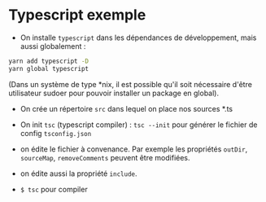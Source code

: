 # Typescript exemple

- On installe `typescript` dans les dépendances de développement, mais aussi globalement :

```bash
yarn add typescript -D
yarn global typescript
```
(Dans un système de type *nix, il est possible qu'il soit nécessaire d'être utilisateur sudoer pour pouvoir installer un package en global).

- On crée un répertoire `src` dans lequel on place nos sources *.ts

- On init `tsc` (typescript compiler) : `tsc --init` pour générer le fichier de config `tsconfig.json`

- on édite le fichier à convenance. Par exemple les propriétés `outDir`, `sourceMap`, `removeComments` peuvent être modifiées.
- on édite aussi la propriété `include`.

- `$ tsc` pour compiler